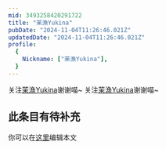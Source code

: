 ```yaml
---
mid: 3493258420291722
title: "茉漁Yukina"
pubDate: "2024-11-04T11:26:46.021Z"
updatedDate: "2024-11-04T11:26:46.021Z"
profile:
  {
    Nickname: ["茉漁Yukina"],
  }
---
```


关注[茉漁Yukina](https://space.bilibili.com/3493258420291722)谢谢喵~ 关注[茉漁Yukina](https://space.bilibili.com/3493258420291722)谢谢喵~

## 此条目有待补充
你可以在[这里](https://github.com/Yuhanawa/VTuber.ICU-Content/edit/master/v/茉漁Yukina/index.md)编辑本文

